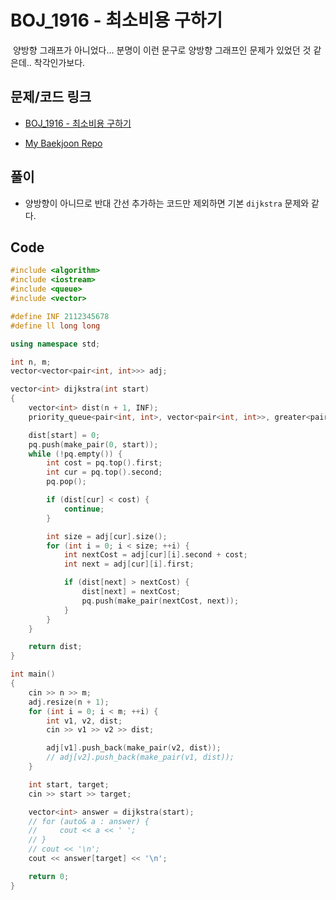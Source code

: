 # BOJ_1916 - 최소비용 구하기

&nbsp;양방향 그래프가 아니었다... 분명이 이런 문구로 양방향 그래프인 문제가 있었던 것 같은데.. 착각인가보다.

## 문제/코드 링크

- [BOJ_1916 - 최소비용 구하기](https://www.acmicpc.net/problem/1916)

- [My Baekjoon Repo](https://github.com/Meantint/Baekjoon)

## 풀이

- 양방향이 아니므로 반대 간선 추가하는 코드만 제외하면 기본 `dijkstra` 문제와 같다.

## Code

```cpp
#include <algorithm>
#include <iostream>
#include <queue>
#include <vector>

#define INF 2112345678
#define ll long long

using namespace std;

int n, m;
vector<vector<pair<int, int>>> adj;

vector<int> dijkstra(int start)
{
    vector<int> dist(n + 1, INF);
    priority_queue<pair<int, int>, vector<pair<int, int>>, greater<pair<int, int>>> pq;

    dist[start] = 0;
    pq.push(make_pair(0, start));
    while (!pq.empty()) {
        int cost = pq.top().first;
        int cur = pq.top().second;
        pq.pop();

        if (dist[cur] < cost) {
            continue;
        }

        int size = adj[cur].size();
        for (int i = 0; i < size; ++i) {
            int nextCost = adj[cur][i].second + cost;
            int next = adj[cur][i].first;

            if (dist[next] > nextCost) {
                dist[next] = nextCost;
                pq.push(make_pair(nextCost, next));
            }
        }
    }

    return dist;
}

int main()
{
    cin >> n >> m;
    adj.resize(n + 1);
    for (int i = 0; i < m; ++i) {
        int v1, v2, dist;
        cin >> v1 >> v2 >> dist;

        adj[v1].push_back(make_pair(v2, dist));
        // adj[v2].push_back(make_pair(v1, dist));
    }

    int start, target;
    cin >> start >> target;

    vector<int> answer = dijkstra(start);
    // for (auto& a : answer) {
    //     cout << a << ' ';
    // }
    // cout << '\n';
    cout << answer[target] << '\n';

    return 0;
}
```
